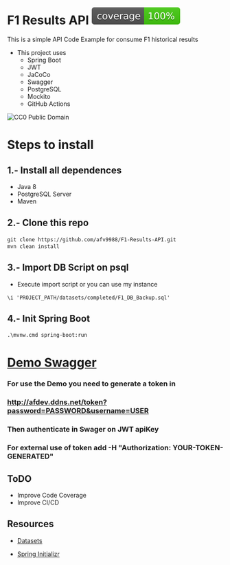 # F1 Results API ![Coverage](.github/badges/jacoco.svg)

This is a simple API Code Example for consume F1 historical results 
- This project uses
  - Spring Boot
  - JWT
  - JaCoCo
  - Swagger
  - PostgreSQL
  - Mockito
  - GitHub Actions

![CC0 Public Domain](https://www.publicdomainpictures.net/pictures/300000/velka/max-verstappen-f1.jpg)

# Steps to install

## 1.- Install all dependences
* Java 8
* PostgreSQL Server 
* Maven

## 2.- Clone this repo
```
git clone https://github.com/afv9988/F1-Results-API.git
mvn clean install
```

## 3.- Import DB Script on psql
* Execute import script or you can use my instance
```
\i 'PROJECT_PATH/datasets/completed/F1_DB_Backup.sql'
```

## 4.- Init Spring Boot
```
.\mvnw.cmd spring-boot:run
```

# [Demo Swagger](http://afdev.ddns.net/swagger-ui.html#/results-controller)

### For use the Demo you need to generate a token in 
### http://afdev.ddns.net/token?password=PASSWORD&username=USER
### Then authenticate in Swager on JWT apiKey
### For external use of token add -H "Authorization: YOUR-TOKEN-GENERATED"

## ToDO
* Improve Code Coverage
* Improve CI/CD

## Resources
* [Datasets](https://hasura.io/docs/latest/schema/postgres/postgres-guides/import-data-from-csv/)

* [Spring Initializr](https://start.spring.io/#!type=maven-project&language=java&platformVersion=2.7.9&packaging=war&jvmVersion=1.8&groupId=com.apex&artifactId=demo&name=demo&description=F1%20API%20using%20GraphQL%20-%20Spring%20Boot%20-%20Mockito&packageName=com.apex.demo&dependencies=web,data-jpa,postgresql,graphql)




